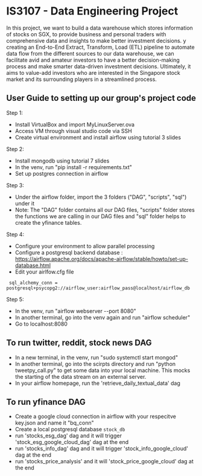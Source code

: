 # IS3107 - Data Engineering Project

In this project, we want to build a data warehouse which stores information of stocks on SGX, to provide business and personal traders with comprehensive data and insights to make better investment decisions. y creating an End-to-End Extract, Transform, Load (ETL) pipeline to automate data flow from the different sources to our data warehouse, we can facilitate avid and amateur investors to have a better decision-making process and make smarter data-driven investment decisions. Ultimately, it aims to value-add investors who are interested in the Singapore stock market and its surrounding players in a streamlined process. 

## User Guide to setting up our group's project code
Step 1:
- Install VirtualBox and import MyLinuxServer.ova
- Access VM through visual studio code via SSH
- Create virtual environment and install airflow using tutorial 3 slides

Step 2:
- Install mongodb using tutorial 7 slides
- In the venv, run "pip install -r requirements.txt"
- Set up postgres connection in airflow

Step 3:
- Under the airflow folder, import the 3 folders ("DAG", "scripts", "sql") under it
- Note: The "DAG" folder contains all our DAG files, "scripts" folder stores the functions we are calling in our DAG files and "sql" folder helps to create the yfinance tables.

Step 4:
- Configure your environment to allow parallel processing 
- Configure a postgresql backend database : https://airflow.apache.org/docs/apache-airflow/stable/howto/set-up-database.html
- Edit your airlfow.cfg file 

` sql_alchemy_conn = postgresql+psycopg2://airflow_user:airflow_pass@localhost/airflow_db`

Step 5:
- In the venv, run "airflow webserver --port 8080"
- In another terminal, go into the venv again and run "airflow scheduler"
- Go to localhost:8080 

## To run twitter, reddit, stock news DAG
- In a new terminal, in the venv, run "sudo systemctl start mongod"
- In another terminal, go into the scirpts directory and run "python tweetpy_call.py" to get some data into your local machine. This mocks the starting of the data stream on an external server.
- In your airflow homepage, run the 'retrieve_daily_textual_data' dag

## To run yfinance DAG
- Create a google cloud connection in airflow with your respecitve key.json and name it "bq_conn"
- Create a local postgresql database `stock_db`
- run 'stocks_esg_dag' dag and it will trigger 'stock_esg_google_cloud_dag' dag at the end
- run 'stocks_info_dag' dag and it will trigger 'stock_info_google_cloud' dag at the end
- run 'stocks_price_analysis' and it will 'stock_price_google_cloud' dag at the end

